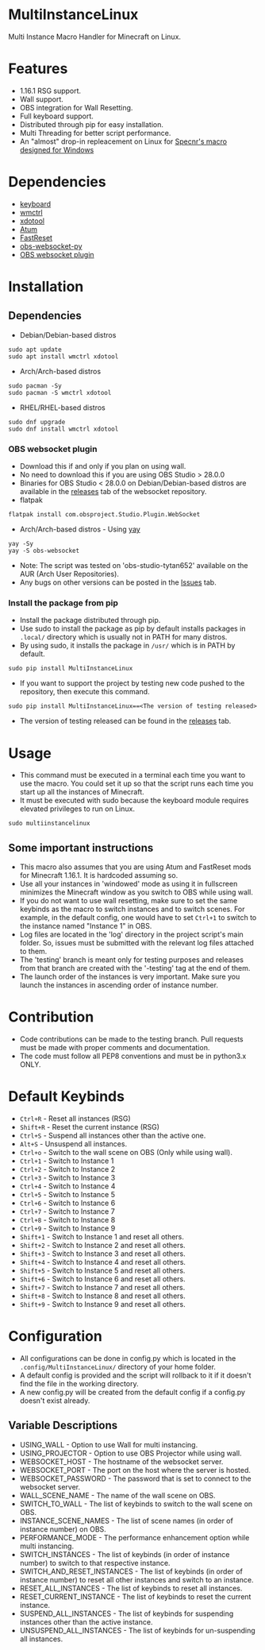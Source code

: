 # MultiInstanceLinux
Multi Instance Macro Handler for Minecraft on Linux.

# Features
- 1.16.1 RSG support.
- Wall support.
- OBS integration for Wall Resetting.
- Full keyboard support.
- Distributed through pip for easy installation.
- Multi Threading for better script performance.
- An "almost" drop-in repleacement on Linux for [Specnr's macro designed for Windows](https://github.com/Specnr/MultiResetWall)

# Dependencies
- [keyboard](https://github.com/boppreh/keyboard)
- [wmctrl](https://github.com/dancor/wmctrl)
- [xdotool](https://github.com/jordansissel/xdotool)
- [Atum](https://github.com/VoidXWalker/Atum)
- [FastReset](https://github.com/jan-leila/FastReset/tree/1.16.1-1.4.1)
- [obs-websocket-py](https://github.com/Elektordi/obs-websocket-py)
- [OBS websocket plugin](https://github.com/obsproject/obs-websocket)

# Installation
## Dependencies
- Debian/Debian-based distros
```
sudo apt update
sudo apt install wmctrl xdotool
```
- Arch/Arch-based distros
```
sudo pacman -Sy
sudo pacman -S wmctrl xdotool
```
- RHEL/RHEL-based distros
```
sudo dnf upgrade
sudo dnf install wmctrl xdotool
```

### OBS websocket plugin
- Download this if and only if you plan on using wall.
- No need to download this if you are using OBS Studio > 28.0.0
- Binaries for OBS Studio < 28.0.0 on Debian/Debian-based distros are available in the [releases](https://github.com/obsproject/obs-websocket/releases) tab of the websocket repository.
- flatpak
```
flatpak install com.obsproject.Studio.Plugin.WebSocket  
```
- Arch/Arch-based distros - Using [yay](https://github.com/Jguer/yay)
```
yay -Sy
yay -S obs-websocket
```
- Note: The script was tested on 'obs-studio-tytan652' available on the AUR (Arch User Repositories).
- Any bugs on other versions can be posted in the [Issues](https://github.com/sathya-pramodh/MultiInstanceLinux/issues) tab.

### Install the package from pip
- Install the package distributed through pip.
- Use sudo to install the package as pip by default installs packages in `.local/` directory which is usually not in PATH for many distros.
- By using sudo, it installs the package in `/usr/` which is in PATH by default.
```
sudo pip install MultiInstanceLinux
```
- If you want to support the project by testing new code pushed to the repository, then execute this command.
```
sudo pip install MultiInstanceLinux==<The version of testing released>
```
- The version of testing released can be found in the [releases](https://github.com/sathya-pramodh/MultiInstanceLinux/releases) tab.

# Usage
- This command must be executed in a terminal each time you want to use the macro. You could set it up so that the script runs each time you start up all the instances of Minecraft.
- It must be executed with sudo because the keyboard module requires elevated privileges to run on Linux.
```
sudo multiinstancelinux
```

## Some important instructions
- This macro also assumes that you are using Atum and FastReset mods for Minecraft 1.16.1. It is hardcoded assuming so.
- Use all your instances in 'windowed' mode as using it in fullscreen minimizes the Minecraft window as you switch to OBS while using wall.
- If you do not want to use wall resetting, make sure to set the same keybinds as the macro to switch instances and to switch scenes. For example, in the default config, one would have to set `Ctrl+1` to switch to the instance named "Instance 1" in OBS.
- Log files are located in the 'log' directory in the project script's main folder. So, issues must be submitted with the relevant log files attached to them.
- The 'testing' branch is meant only for testing purposes and releases from that branch are created with the '-testing' tag at the end of them.
- The launch order of the instances is very important. Make sure you launch the instances in ascending order of instance number.

# Contribution
- Code contributions can be made to the testing branch. Pull requests must be made with proper comments and documentation.
- The code must follow all PEP8 conventions and must be in python3.x ONLY.

# Default Keybinds
- `Ctrl+R` - Reset all instances (RSG)
- `Shift+R` - Reset the current instance (RSG)
- `Ctrl+S` - Suspend all instances other than the active one.
- `Alt+S` - Unsuspend all instances.
- `Ctrl+o` - Switch to the wall scene on OBS (Only while using wall).
- `Ctrl+1` - Switch to Instance 1
- `Ctrl+2` - Switch to Instance 2
- `Ctrl+3` - Switch to Instance 3
- `Ctrl+4` - Switch to Instance 4
- `Ctrl+5` - Switch to Instance 5
- `Ctrl+6` - Switch to Instance 6
- `Ctrl+7` - Switch to Instance 7
- `Ctrl+8` - Switch to Instance 8
- `Ctrl+9` - Switch to Instance 9
- `Shift+1` - Switch to Instance 1 and reset all others.
- `Shift+2` - Switch to Instance 2 and reset all others.
- `Shift+3` - Switch to Instance 3 and reset all others.
- `Shift+4` - Switch to Instance 4 and reset all others.
- `Shift+5` - Switch to Instance 5 and reset all others.
- `Shift+6` - Switch to Instance 6 and reset all others.
- `Shift+7` - Switch to Instance 7 and reset all others.
- `Shift+8` - Switch to Instance 8 and reset all others.
- `Shift+9` - Switch to Instance 9 and reset all others.

# Configuration
- All configurations can be done in config.py which is located in the `.config/MultiInstanceLinux/` directory of your home folder.
- A default config is provided and the script will rollback to it if it doesn't find the file in the working directory.
- A new config.py will be created from the default config if a config.py doesn't exist already.

## Variable Descriptions
- USING_WALL - Option to use Wall for multi instancing.
- USING_PROJECTOR - Option to use OBS Projector while using wall.
- WEBSOCKET_HOST - The hostname of the websocket server.
- WEBSOCKET_PORT - The port on the host where the server is hosted.
- WEBSOCKET_PASSWORD - The password that is set to connect to the websocket server.
- WALL_SCENE_NAME - The name of the wall scene on OBS.
- SWITCH_TO_WALL - The list of keybinds to switch to the wall scene on OBS.
- INSTANCE_SCENE_NAMES - The list of scene names (in order of instance number) on OBS.
- PERFORMANCE_MODE - The performance enhancement option while multi instancing.
- SWITCH_INSTANCES - The list of keybinds (in order of instance number) to switch to that respective instance.
- SWITCH_AND_RESET_INSTANCES - The list of keybinds (in order of instance number) to reset all other instances and switch to an instance.
- RESET_ALL_INSTANCES - The list of keybinds to reset all instances.
- RESET_CURRENT_INSTANCE - The list of keybinds to reset the current instance.
- SUSPEND_ALL_INSTANCES - The list of keybinds for suspending instances other than the active instance.
- UNSUSPEND_ALL_INSTANCES - The list of keybinds for un-suspending all instances.
